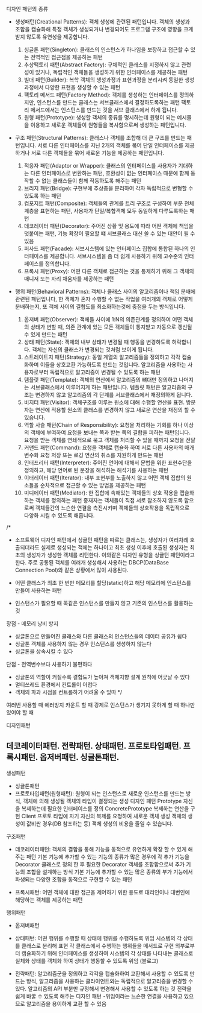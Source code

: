 디자인 패턴의 종류
+ 생성패턴(Creational Patterns): 객체 생성에 관련된 패턴입니다. 
  객체의 생성과 조합을 캡슐화해 특정 객체가 생성되거나 변경되어도 프로그램 구조에 영향을 크게 받지 않도록 유연성을 제공합니다.
  1. 싱글톤 패턴(Singleton): 클래스의 인스턴스가 하나임을 보장하고 접근할 수 있는 전역적인 접근점을 제공하는 패턴
  2. 추상팩토리 패턴(Abstract Factory): 구체적인 클래스를 지정하지 않고 관련성이 있거나, 독립적인 객체들을 생성하기 위한 인터페이스를 제공하는 패턴
  3. 빌더 패턴(Builder): 복학 객체의 생성과정과 표현과정을 분리시켜 동일한 생성과정에서 다양한 표현을 생성할 수 있는 패턴
  4. 팩토리 메서드 패턴(Factory Method): 객체를 생성하는 인터페이스를 정의하지만, 인스턴스를 만드는 클래스는 서브클래스에서 결정하도록하는 패턴 팩토리 메서드에서는 인스턴스를 만드는 것을 서브 클래스에서 하게 됩니다. 
  5. 원형 패턴(Prototype): 생성할 객체의 종류를 명시하는데 원형이 되는 예시물을 이용하고 새로운 객체들이 원형들을 복사함으로써 생성하는 패턴입니다.

+ 구조 패턴(Structural Patterns): 클래스나 객체를 조합해 더 큰 구조를 만드는 패턴입니다. 서로 다른 인터페이스를 지닌 2개의 객체를 묶어
  단일 인터페이스를 제공하거나 서로 다른 객체들을 묶어 새로운 기능을 제공하는 패턴입니다.
  1. 적응자 패턴(Adaptor or Wrapper): 클래스의 인터페이스를 사용자가 기대하는 다른 인터페이스로 변환하는 패턴, 호환성이 없는 인터페이스 때문에 함께 동작할 수 없는 클래스들이 함께 작동하도록 해주는 패턴
  2. 브리지 패턴(Bridge): 구현부에 추상층을 분리하여 각자 독립적으로 변형할 수 있도록 하는 패턴  
  3. 컴포지트 패턴(Composite): 객체들의 관계를 트리 구조로 구성하여 부분 천체 계층을 표현하는 패턴, 사용자가 단일/복합객체 모두 동일하게 다루도록하는 패턴
  4. 데코레이터 패턴(Decorator): 주어진 상황 및 용도에 따라 어떤 객체에 책임을 덧붙이는 패턴, 기능 확장이 필요할 떄 서브클래스 대신 쓸 수 있는 대안이 될 수 있음
  5. 퍼사드 패턴(Facade): 서브시스템에 있는 인터페이스 집합에 통합된 하나의 인터페이스를 제공합니다. 서브시스템을 좀 더 쉽게 사용하기 위해 고수준의 인터페이스를 정의합니다.
  6. 프록시 패턴(Proxy): 어떤 다른 객체로 접근하는 것을 통제하기 위해 그 객체의 매니저 또는 자리 채움자를 제공하는 패턴
    

+ 행위 패턴(Behavioral Patterns): 객체나 클래스 사이의 알고리즘이나 책임 분배에 관련된 패턴입니다, 한 객체가 혼자 수행할 수 없는 작업을
  여러개의 객체로 어떻게 분배하는지, 또 객체 사이의 결합도를 최소화하는것에 중점을 두는 방식입니다.
  1. 옵저버 패턴(Observer): 객체들 사이에 1:N의 의존관계를 정의하여 어떤 객체의 상태가 변할 때, 의존 관계에 있는 모든 객체들이 통지받고 자동으로 갱신될 수 있게 만드는 패턴
  2. 상태 패턴(State): 객체의 내부 상태가 변경될 때 행동을 변경하도록 허락합니다. 객체는 자신의 클래스가 변경되는 것처럼 보이게 됩니다.
  3. 스트레이트지 패턴(Strategy): 동일 계열의 알고리즘들을 정의하고 각각 캡슐화하며 이들을 상호교환 가능하도록 만드는 것입니다. 알고리즘을 사용하는 사용자로부터 독립적으로 알고리즘이 변경될 수 있도록 하는 패턴
  4. 템플릿 패턴(Template): 객체의 연산에서 알고리즘의 뼈대만 정의하고 나머지는 서브클래스에서 이루어지게 하는 패턴입니다. 템플릿 패턴은 알고리즘의 구조는 변경하지 않고 알고리즘의 각 단계를 서브클래스에서 재정의하게 됩니다.
  5. 비지터 패턴(Visitor): 객체구조를 이루는 원소에 대해 수행할 연산을 표현. 방문자는 연산에 적용할 원소의 클래스를 변경하지 않고 새로운 연산을 재정의 할 수 있습니다.
  6. 역할 사슬 패턴(Chain of Responsibility): 요청을 처리하는 기회를 하나 이상의 객체에 부여하여 요청을 보내는 쪽과 받는 쪽의 결합을 피하는 패턴입니다. 요청을 받는 객체를 연쇄적으로 묶고 객체를 처리할 수 있을 때까지 요청을 전달
  7. 커맨드 패턴(Command): 요청을 객체로 캡슐화 하여 서로 다른 사용자의 매개변수화 요청 저장 또는 로깅 연산의 취소를 지원하게 만드는 패턴 
  8. 인터프리터 패턴(Interpreter): 주어진 언어에 대해서 문법을 위한 표현수단을 정의하고, 해당 언어로 된 문장을 해석하는 해석기를 사용하는 패턴
  9. 이터레이터 패턴(Iterator): 내부 표현부를 노출하지 않고 어떤 객체 집합의 원소들을 순차적으로 접근할 수 있는 방법을 제공하는 패턴
  10. 미디에이터 패턴(Mediator): 한 집합에 속해있는 객체들의 상호 작용을 캡슐화하는 객체를 정의하는 패턴 중재자는 객체들이 직접 서로 참조하지 않도록 함으로써 객체들간의 느슨한 연결을 촉진시키며 객체들의 상호작용을 독립적으로 다양화 시킬 수 있도록 해줍니다.

/*
- 소프트웨어 디자인 패턴에서 싱글턴 패턴을 따르는 클래스는, 생성자가 여러차례 호출되더라도 실제로 생성되는 객체는 하나이고
  최초 생성 이후에 호출된 생성자는 최초의 생성자가 생성한 객체를 리턴한다. 이와같은 디자인 유형을 싱글턴 패턴이라고 한다.
  주로 공통된 객체를 여러개 생성해서 사용하는 DBCP(DataBase Connection Pool)와 같은 상황에서 많이 사용된다.

- 어떤 클래스가 최초 한 번만 메모리를 할당(static)하고 해당 메모리에 인스턴스를 만들어 사용하는 패턴
- 인스턴스가 필요할 때 똑같은 인스턴스를 만들지 않고 기존의 인스턴스를 활용하는 것

장점 - 메모리 낭비 방지
- 싱글톤으로 만들어진 클래스와 다른 클래스의 인스턴스들의 데이터 공유가 쉽다
- 싱글톤 객체를 사용하지 않는 경우 인스턴스를 생성하지 않는다
- 싱글톤을 상속시킬 수 있다

단점 - 전역변수보다 사용하기 불편하다
- 싱글톤의 역할이 커질수록 결합도가 높아져 객체지향 설계 원칙에 어긋날 수 있다
- 멀티쓰레드 환경에서 컨트롤이 어렵다
- 객체의 파과 시점을 컨트롤하기 어려울 수 있따
*/
  
여러번 사용할 때 에러방지
카운트 할 때 강제로 인스턴스가 생기지 못하게 할 때
하나만 있어야 할 때

디자인패턴

데코레이터패턴.
전략패턴.
상태패턴.
프로토타입패턴.
프록시패턴.
옵저버패턴.
싱글톤패턴.
--------------------------------

생성패턴
- 싱글톤패턴
- 프로토타입패턴(원형패턴): 원형이 되는 인스턴스로 새로운 인스턴스를 만드는 방식,
객체에 의해 생성될 객체의 타입이 결정되는 생성 디자인 패턴
Prototype 자신을 복제하는데 필요한 인터페이스를 정의
ConcretePrototype 복제하는 연산을 구현
Client 프로토 타입에 자기 자신의 복제를 요청하여 새로운 객체 생성
객체의 생성이 값비싼 경우(DB 참조하는 등) 객체 생성의 비용을 줄일 수 있습니다.


구조패턴
- 데코레이터패턴: 객체의 결합을 통해 기능을 동적으로 유연하게 확장 할 수 있게 해주는 패턴
기본 기능에 추가할 수 있는 기능의 종류가 많은 경우에 각 추가 기능을 
Decorator 클래스로 정의 한 후 필요한 Decorator 객체를 조합함으로써
추가 기능의 조합을 설계하는 방식
기본 기능에 추가할 수 있는 많은 종류의 부가 기능에서 파생되는 다양한 조합을
동적으로 구현할 수 있는 패턴

- 프록시패턴: 어떤 객체에 대한 접근을 제어하기 위한 용도로 대리인이나 대변인에 해당하는 객체를 제공하는 패턴

행위패턴
- 옵저버패턴
- 상태패턴: 어떤 행위를 수행할 때 상태에 행위를 수행하도록 위임
시스템의 각 상태를 클래스로 분리해 표현
각 클래스에서 수행하는 행위들을 메서드로 구현
외부로부터 캡슐화하기 위해 인터페이스를 생성하여 시스템의 각 상태를 나타내는 클래스로 실체화
상태를 객체화 하여 상태가 행동할 수 있도록 위임 (블로그)

- 전략패턴: 알고리즘군을 정의하고 각각을 캡슐화하여 교환해서 사용할 수 있도록 만드는 방식,
알고리즘을 사용하는 클라이언트와는 독립적으로 알고리즘을 변경할 수 있다.
알고리즘의 API 부분만 규정해서 변경해서 사용할 수 있도록 하는 것
전략을 쉽게 바꿀 수 있도록 해주는 디자인 패턴
-위임이라는 느슨한 연결을 사용하고 있으므로 알고리즘을 용이하게 교환 할 수 있음
